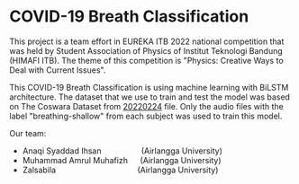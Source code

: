 # COVID-19 Breath Classification

This project is a team effort in EUREKA ITB 2022 national competition that was held by Student Association of Physics of Institut Teknologi Bandung (HIMAFI ITB). The theme of this competition is "Physics: Creative Ways to Deal with Current Issues".

This COVID-19 Breath Classification is using machine learning with BiLSTM architecture. The dataset that we use to train and test the model was based on The Coswara Dataset from [20220224](https://github.com/iiscleap/Coswara-Data/tree/master/20220224) file. Only the audio files with the label "breathing-shallow" from each subject was used to train this model.

Our team:
- Anaqi Syaddad Ihsan &emsp;&emsp;&emsp;&emsp;&ensp; (Airlangga University)
- Muhammad Amrul Muhafizh &emsp; (Airlangga University)
- Zalsabila &emsp;&emsp;&emsp;&emsp;&emsp;&emsp;&emsp;&emsp;&emsp;&ensp;&nbsp; (Airlangga University)
